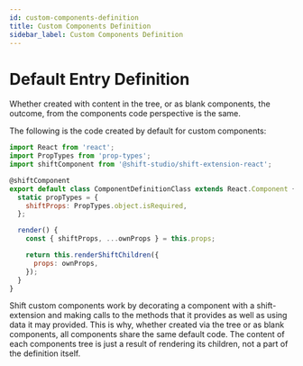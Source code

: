 ```yaml
---
id: custom-components-definition
title: Custom Components Definition
sidebar_label: Custom Components Definition
---
```


# Default Entry Definition
Whether created with content in the tree, or as blank components, the outcome, from the components code perspective is the same.

The following is the code created by default for custom components:

```js
import React from 'react';
import PropTypes from 'prop-types';
import shiftComponent from '@shift-studio/shift-extension-react';

@shiftComponent
export default class ComponentDefinitionClass extends React.Component {
  static propTypes = {
    shiftProps: PropTypes.object.isRequired,
  };

  render() {
    const { shiftProps, ...ownProps } = this.props;

    return this.renderShiftChildren({
      props: ownProps,
    });
  }
}
```

Shift custom components work by decorating a component with a shift-extension and making calls to the methods that it provides as well as using data it may provided. This is why, whether created via the tree or as blank components, all components share the same default code. The content of each components tree is just a result of rendering its children, not a part of the definition itself.
